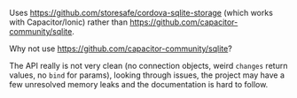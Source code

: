 Uses https://github.com/storesafe/cordova-sqlite-storage (which works with Capacitor/Ionic) rather than https://github.com/capacitor-community/sqlite.

Why not use https://github.com/capacitor-community/sqlite?

The API really is not very clean (no connection objects, weird `changes` return values, no `bind` for params), looking through issues, the project may have a few unresolved memory leaks and the documentation is hard to follow.
